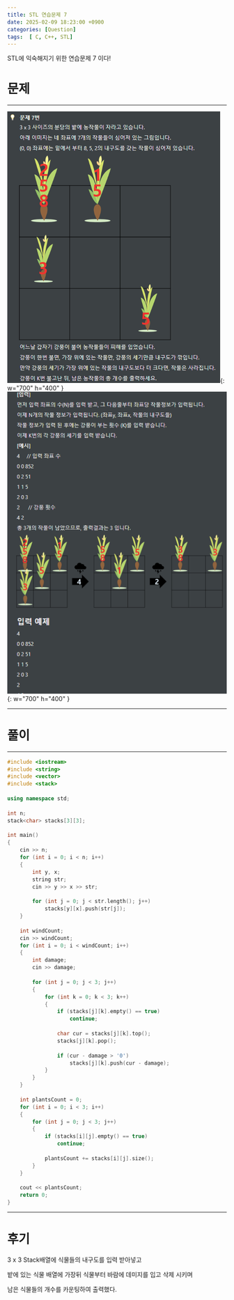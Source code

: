 ```yaml
---
title: STL 연습문제 7
date: 2025-02-09 18:23:00 +0900
categories: [Question]  
tags:  [ C, C++, STL]
---
```


STL에 익숙해지기 위한 연습문제 7 이다!

# 문제   
---------------------------------------
![Desktop View](/assets/img/stl7-1.png){: w="700" h="400" }
![Desktop View](/assets/img/stl7-2.png){: w="700" h="400" }

---------------------------------------

# 풀이
---------------------------------------
```c++
#include <iostream>
#include <string>
#include <vector>
#include <stack>

using namespace std;

int n;
stack<char> stacks[3][3];

int main()
{
    cin >> n;
    for (int i = 0; i < n; i++)
    {
        int y, x;
        string str;
        cin >> y >> x >> str;
        
        for (int j = 0; j < str.length(); j++)
            stacks[y][x].push(str[j]);
    }
    
    int windCount;
    cin >> windCount;
    for (int i = 0; i < windCount; i++)
    {
        int damage;
        cin >> damage;
        
        for (int j = 0; j < 3; j++)
        {
            for (int k = 0; k < 3; k++)
            {
                if (stacks[j][k].empty() == true)
                    continue;
                
                char cur = stacks[j][k].top();
                stacks[j][k].pop();
                
                if (cur - damage > '0')
                    stacks[j][k].push(cur - damage);
            }
        }
    }
    
    int plantsCount = 0;
    for (int i = 0; i < 3; i++)
    {
        for (int j = 0; j < 3; j++)
        {
            if (stacks[i][j].empty() == true)
                continue;
            
            plantsCount += stacks[i][j].size();
        }
    }
    
    cout << plantsCount;
    return 0;
}
````

---------------------------------------

# 후기

3 x 3 Stack배열에 식물들의 내구도를 입력 받아넣고 

밭에 있는 식물 배열에 가장뒤 식물부터 바람에 데미지를 입고 삭제 시키며

남은 식물들의 개수를 카운팅하여 출력했다.
